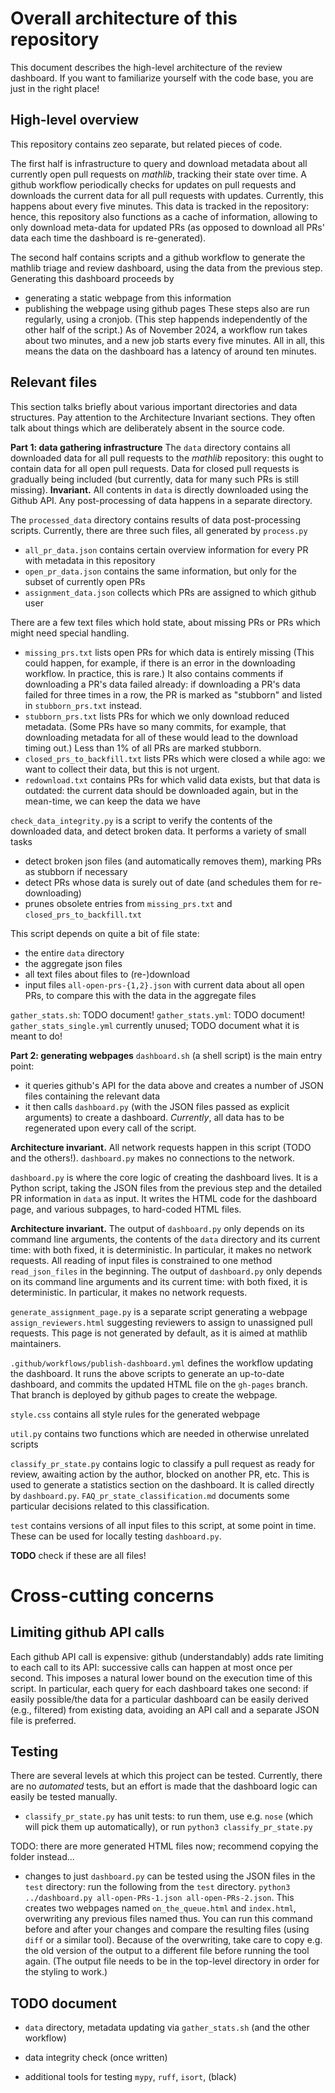 # Overall architecture of this repository

This document describes the high-level architecture of the review dashboard. If you want to familiarize yourself with the code base, you are just in the right place!

## High-level overview
This repository contains zeo separate, but related pieces of code.

The first half is infrastructure to query and download metadata about all currently open pull requests on *mathlib*, tracking their state over time. A github workflow periodically checks for updates on pull requests and downloads the current data for all pull requests with updates. Currently, this happens about every five minutes.
This data is tracked in the repository: hence, this repository also functions as a cache of information, allowing to only download meta-data for updated PRs (as opposed to download all PRs' data each time the dashboard is re-generated).

The second half contains scripts and a github workflow to generate the mathlib triage and review dashboard, using the data from the previous step. Generating this dashboard proceeds by
- generating a static webpage from this information
- publishing the webpage using github pages
These steps also are run regularly, using a cronjob. (This step happends independently of the other half of the script.) As of November 2024, a workflow run takes about two minutes, and a new job starts every five minutes. All in all, this means the data on the dashboard has a latency of around ten minutes.


## Relevant files
This section talks briefly about various important directories and data structures. Pay attention to the Architecture Invariant sections. They often talk about things which are deliberately absent in the source code.

**Part 1: data gathering infrastructure**
The `data` directory contains all downloaded data for all pull requests to the *mathlib* repository: this ought to contain data for all open pull requests. Data for closed pull requests is gradually being included (but currently, data for many such PRs is still missing).
**Invariant.** All contents in `data` is directly downloaded using the Github API. Any post-processing of data happens in a separate directory.

The `processed_data` directory contains results of data post-processing scripts. Currently, there are three such files, all generated by `process.py`
- `all_pr_data.json` contains certain overview information for every PR with metadata in this repository
- `open_pr_data.json` contains the same information, but only for the subset of currently open PRs
- `assignment_data.json` collects which PRs are assigned to which github user

There are a few text files which hold state, about missing PRs or PRs which might need special handling.
- `missing_prs.txt` lists open PRs for which data is entirely missing
(This could happen, for example, if there is an error in the downloading workflow. In practice, this is rare.)
It also contains comments if downloading a PR's data failed already: if downloading a PR's data failed for three times in a row,
the PR is marked as "stubborn" and listed in `stubborn_prs.txt` instead.
- `stubborn_prs.txt` lists PRs for which we only download reduced metadata. (Some PRs have so many commits, for example, that downloading metadata for all of these would lead to the download timing out.) Less than 1% of all PRs are marked stubborn.
- `closed_prs_to_backfill.txt` lists PRs which were closed a while ago: we want to collect their data, but this is not urgent.
- `redownload.txt` contains PRs for which valid data exists, but that data is outdated: the current data should be downloaded again, but in the mean-time, we can keep the data we have

`check_data_integrity.py` is a script to verify the contents of the downloaded data, and detect broken data. It performs a variety of small tasks
- detect broken json files (and automatically removes them), marking PRs as stubborn if necessary
- detect PRs whose data is surely out of date (and schedules them for re-downloading)
- prunes obsolete entries from `missing_prs.txt` and `closed_prs_to_backfill.txt`

This script depends on quite a bit of file state:
- the entire `data` directory
- the aggregate json files
- all text files about files to (re-)download
- input files `all-open-prs-{1,2}.json` with current data about all open PRs,
  to compare this with the data in the aggregate files

`gather_stats.sh`: TODO document!
`gather_stats.yml`: TODO document!
`gather_stats_single.yml` currently unused; TODO document what it is meant to do!


**Part 2: generating webpages**
`dashboard.sh` (a shell script) is the main entry point:
- it queries github's API for the data above and creates a number of JSON files containing the relevant data
- it then calls `dashboard.py` (with the JSON files passed as explicit arguments) to create a dashboard.
*Currently*, all data has to be regenerated upon every call of the script.

**Architecture invariant.** All network requests happen in this script (TODO and the others!).
`dashboard.py` makes no connections to the network.

`dashboard.py` is where the core logic of creating the dashboard lives. It is a Python script, taking the JSON files from the previous step and the detailed PR information in `data` as input. It writes the HTML code for the dashboard page, and various subpages, to hard-coded HTML files.

**Architecture invariant.** The output of `dashboard.py` only depends on its command line arguments, the contents of the `data` directory and its current time: with both fixed, it is deterministic. In particular, it makes no network requests. All reading of input files is constrained to one method `read_json_files` in the beginning. The output of `dashboard.py` only depends on its command line arguments and its current time: with both fixed, it is deterministic. In particular, it makes no network requests.

`generate_assignment_page.py` is a separate script generating a webpage `assign_reviewers.html` suggesting reviewers to assign to unassigned pull requests. This page is not generated by default, as it is aimed at mathlib maintainers.

`.github/workflows/publish-dashboard.yml` defines the workflow updating the dashboard. It runs the above scripts to generate an up-to-date dashboard, and commits the updated HTML file on the `gh-pages` branch. That branch is deployed by github pages to create the webpage.

`style.css` contains all style rules for the generated webpage

`util.py` contains two functions which are needed in otherwise unrelated scripts

`classify_pr_state.py` contains logic to classify a pull request as ready for review, awaiting action by the author, blocked on another PR, etc. This is used to generate a statistics section on the dashboard. It is called directly by `dashboard.py`.
`FAQ_pr_state_classification.md` documents some particular decisions related to this classification.

`test` contains versions of all input files to this script, at some point in time. These can be used for locally testing `dashboard.py`.

**TODO** check if these are all files!


# Cross-cutting concerns

## Limiting github API calls
Each github API call is expensive: github (understandably) adds rate limiting to each call to its API: successive calls can happen at most once per second. This imposes a natural lower bound on the execution time of this script.
In particular, each query for each dashboard takes one second: if easily possible/the data for a particular dashboard can be easily derived (e.g., filtered) from existing data, avoiding an API call and a separate JSON file is preferred.

## Testing
There are several levels at which this project can be tested. Currently, there are no *automated* tests, but an effort is made that the dashboard logic can easily be tested manually.

- `classify_pr_state.py` has unit tests: to run them, use e.g. `nose` (which will pick them up automatically), or run `python3 classify_pr_state.py`

TODO: there are more generated HTML files now; recommend copying the folder instead...
- changes to just `dashboard.py` can be tested using the JSON files in the `test` directory: run the following from the `test` directory.
`python3 ../dashboard.py all-open-PRs-1.json all-open-PRs-2.json`.
This creates two webpages named `on_the_queue.html` and `index.html`, overwriting any previous files named thus.
You can run this command before and after your changes and compare the resulting files (using `diff` or a similar tool). Because of the overwriting, take care to copy e.g. the old version of the output to a different file before running the tool again.
(The output file needs to be in the top-level directory in order for the styling to work.)

## TODO document
- `data` directory, metadata updating via `gather_stats.sh` (and the other workflow)
- data integrity check (once written)

- additional tools for testing `mypy`, `ruff`, `isort`, (black)
